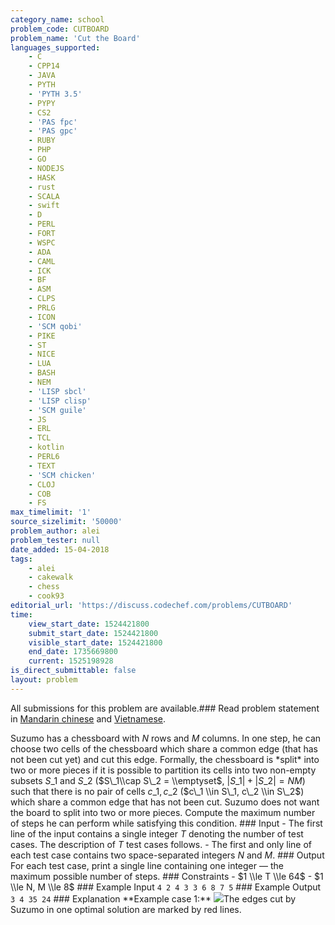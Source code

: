 ```yaml
---
category_name: school
problem_code: CUTBOARD
problem_name: 'Cut the Board'
languages_supported:
    - C
    - CPP14
    - JAVA
    - PYTH
    - 'PYTH 3.5'
    - PYPY
    - CS2
    - 'PAS fpc'
    - 'PAS gpc'
    - RUBY
    - PHP
    - GO
    - NODEJS
    - HASK
    - rust
    - SCALA
    - swift
    - D
    - PERL
    - FORT
    - WSPC
    - ADA
    - CAML
    - ICK
    - BF
    - ASM
    - CLPS
    - PRLG
    - ICON
    - 'SCM qobi'
    - PIKE
    - ST
    - NICE
    - LUA
    - BASH
    - NEM
    - 'LISP sbcl'
    - 'LISP clisp'
    - 'SCM guile'
    - JS
    - ERL
    - TCL
    - kotlin
    - PERL6
    - TEXT
    - 'SCM chicken'
    - CLOJ
    - COB
    - FS
max_timelimit: '1'
source_sizelimit: '50000'
problem_author: alei
problem_tester: null
date_added: 15-04-2018
tags:
    - alei
    - cakewalk
    - chess
    - cook93
editorial_url: 'https://discuss.codechef.com/problems/CUTBOARD'
time:
    view_start_date: 1524421800
    submit_start_date: 1524421800
    visible_start_date: 1524421800
    end_date: 1735669800
    current: 1525198928
is_direct_submittable: false
layout: problem
---
```

All submissions for this problem are available.### Read problem statement in [Mandarin chinese](http://www.codechef.com/download/translated/COOK93/mandarin/CUTBOARD.pdf) and [Vietnamese](http://www.codechef.com/download/translated/COOK93/vietnamese/CUTBOARD.pdf).

Suzumo has a chessboard with $N$ rows and $M$ columns. In one step, he can choose two cells of the chessboard which share a common edge (that has not been cut yet) and cut this edge. Formally, the chessboard is \*split\* into two or more pieces if it is possible to partition its cells into two non-empty subsets $S\_1$ and $S\_2$ ($S\_1\\cap S\_2 = \\emptyset$, $|S\_1|+|S\_2|=NM$) such that there is no pair of cells $c\_1, c\_2$ ($c\_1 \\in S\_1, c\_2 \\in S\_2$) which share a common edge that has not been cut. Suzumo does not want the board to split into two or more pieces. Compute the maximum number of steps he can perform while satisfying this condition. ### Input - The first line of the input contains a single integer $T$ denoting the number of test cases. The description of $T$ test cases follows. - The first and only line of each test case contains two space-separated integers $N$ and $M$. ### Output For each test case, print a single line containing one integer — the maximum possible number of steps. ### Constraints - $1 \\le T \\le 64$ - $1 \\le N, M \\le 8$ ### Example Input ``` 4 2 4 3 3 6 8 7 5 ``` ### Example Output ``` 3 4 35 24 ``` ### Explanation \*\*Example case 1:\*\* ![](https://codechef_shared.s3.amazonaws.com/download/upload/COOK93/CUTBOARD.png)The edges cut by Suzumo in one optimal solution are marked by red lines.
